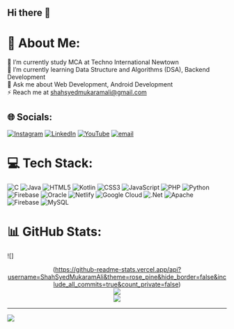 ## Hi there 👋

# 💫 About Me:
🔭 I’m currently study MCA at Techno International Newtown<br>🌱 I’m currently learning Data Structure and Algorithms (DSA), Backend Development<br>💬 Ask me about Web Development, Android Development<br>⚡ Reach me at shahsyedmukaramali@gmail.com 


## 🌐 Socials:
[![Instagram](https://img.shields.io/badge/Instagram-%23E4405F.svg?logo=Instagram&logoColor=white)](https://instagram.com/https://www.instagram.com/galaxy_motion_studio/?utm_source=qr&r=nametag) [![LinkedIn](https://img.shields.io/badge/LinkedIn-%230077B5.svg?logo=linkedin&logoColor=white)](https://linkedin.com/in/https://www.linkedin.com/in/shah-syed-mukaram-ali-16325728a/) [![YouTube](https://img.shields.io/badge/YouTube-%23FF0000.svg?logo=YouTube&logoColor=white)](https://youtube.com/@https://www.youtube.com/@GalaxyMotionStudio) [![email](https://img.shields.io/badge/Email-D14836?logo=gmail&logoColor=white)](mailto:shahsyedmukaramali@gmail.com) 

# 💻 Tech Stack:
![C](https://img.shields.io/badge/c-%2300599C.svg?style=for-the-badge&logo=c&logoColor=white) ![Java](https://img.shields.io/badge/java-%23ED8B00.svg?style=for-the-badge&logo=openjdk&logoColor=white) ![HTML5](https://img.shields.io/badge/html5-%23E34F26.svg?style=for-the-badge&logo=html5&logoColor=white) ![Kotlin](https://img.shields.io/badge/kotlin-%237F52FF.svg?style=for-the-badge&logo=kotlin&logoColor=white) ![CSS3](https://img.shields.io/badge/css3-%231572B6.svg?style=for-the-badge&logo=css3&logoColor=white) ![JavaScript](https://img.shields.io/badge/javascript-%23323330.svg?style=for-the-badge&logo=javascript&logoColor=%23F7DF1E) ![PHP](https://img.shields.io/badge/php-%23777BB4.svg?style=for-the-badge&logo=php&logoColor=white) ![Python](https://img.shields.io/badge/python-3670A0?style=for-the-badge&logo=python&logoColor=ffdd54) ![Firebase](https://img.shields.io/badge/firebase-%23039BE5.svg?style=for-the-badge&logo=firebase) ![Oracle](https://img.shields.io/badge/Oracle-F80000?style=for-the-badge&logo=oracle&logoColor=white) ![Netlify](https://img.shields.io/badge/netlify-%23000000.svg?style=for-the-badge&logo=netlify&logoColor=#00C7B7) ![Google Cloud](https://img.shields.io/badge/GoogleCloud-%234285F4.svg?style=for-the-badge&logo=google-cloud&logoColor=white) ![.Net](https://img.shields.io/badge/.NET-5C2D91?style=for-the-badge&logo=.net&logoColor=white) ![Apache](https://img.shields.io/badge/apache-%23D42029.svg?style=for-the-badge&logo=apache&logoColor=white) ![Firebase](https://img.shields.io/badge/firebase-a08021?style=for-the-badge&logo=firebase&logoColor=ffcd34) ![MySQL](https://img.shields.io/badge/mysql-4479A1.svg?style=for-the-badge&logo=mysql&logoColor=white)
# 📊 GitHub Stats:
![]<center>(https://github-readme-stats.vercel.app/api?username=ShahSyedMukaramAli&theme=rose_pine&hide_border=false&include_all_commits=true&count_private=false)<br/>
![](https://nirzak-streak-stats.vercel.app/?user=ShahSyedMukaramAli&theme=rose_pine&hide_border=false)<br/>
![](https://github-readme-stats.vercel.app/api/top-langs/?username=ShahSyedMukaramAli&theme=rose_pine&hide_border=false&include_all_commits=true&count_private=false&layout=compact)</center>


---
[![](https://visitcount.itsvg.in/api?id=ShahSyedMukaramAli&icon=0&color=0)](https://visitcount.itsvg.in)
